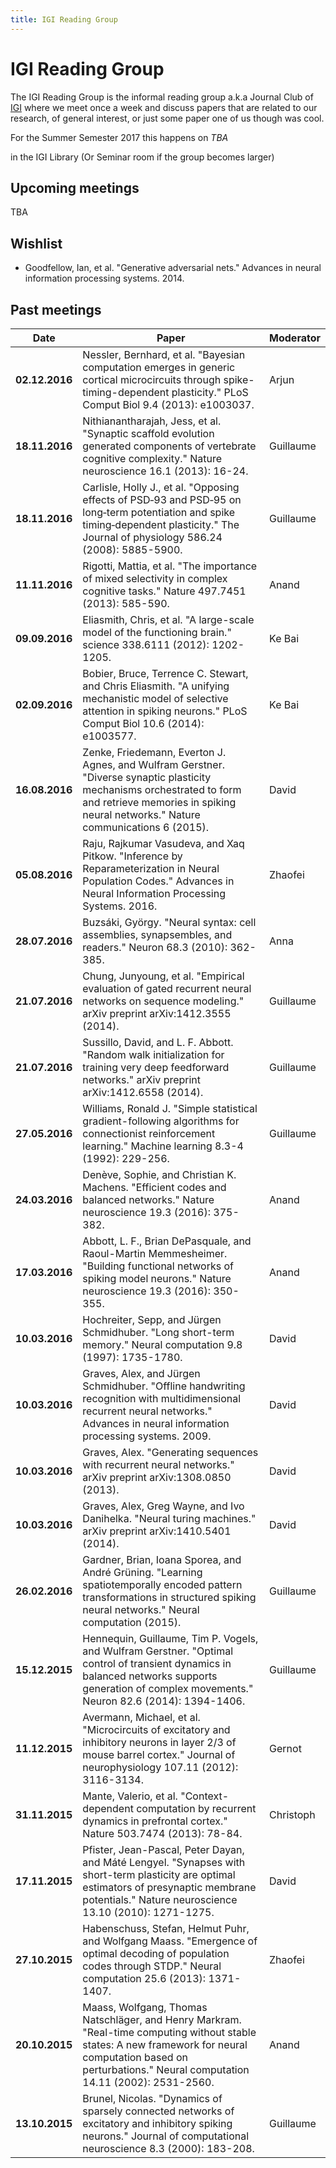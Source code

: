 ```yaml
---
title: IGI Reading Group
---
```


# IGI Reading Group
The IGI Reading Group is the informal reading group a.k.a Journal Club of [IGI](http://www.igi.tugraz.at) where we meet once a week and discuss papers that are related to our research, of general interest, or just some paper one of us though was cool.

For the Summer Semester 2017 this happens on *TBA*

in the IGI Library (Or Seminar room if the group becomes larger)

## Upcoming meetings
TBA

## Wishlist
* Goodfellow, Ian, et al. "Generative adversarial nets." Advances in neural information processing systems. 2014.


## Past meetings
| Date  | Paper | Moderator |
| ----- | ----- | --------- |
| **02.12.2016** | Nessler, Bernhard, et al. "Bayesian computation emerges in generic cortical microcircuits through spike-timing-dependent plasticity." PLoS Comput Biol 9.4 (2013): e1003037. | Arjun |
| **18.11.2016** | Nithianantharajah, Jess, et al. "Synaptic scaffold evolution generated components of vertebrate cognitive complexity." Nature neuroscience 16.1 (2013): 16-24. | Guillaume |
| **18.11.2016** | Carlisle, Holly J., et al. "Opposing effects of PSD‐93 and PSD‐95 on long‐term potentiation and spike timing‐dependent plasticity." The Journal of physiology 586.24 (2008): 5885-5900. | Guillaume |
| **11.11.2016** | Rigotti, Mattia, et al. "The importance of mixed selectivity in complex cognitive tasks." Nature 497.7451 (2013): 585-590. | Anand |
| **09.09.2016** | Eliasmith, Chris, et al. "A large-scale model of the functioning brain." science 338.6111 (2012): 1202-1205. | Ke Bai |
| **02.09.2016** | Bobier, Bruce, Terrence C. Stewart, and Chris Eliasmith. "A unifying mechanistic model of selective attention in spiking neurons." PLoS Comput Biol 10.6 (2014): e1003577. | Ke Bai |
| **16.08.2016** | Zenke, Friedemann, Everton J. Agnes, and Wulfram Gerstner. "Diverse synaptic plasticity mechanisms orchestrated to form and retrieve memories in spiking neural networks." Nature communications 6 (2015). | David |
| **05.08.2016** | Raju, Rajkumar Vasudeva, and Xaq Pitkow. "Inference by Reparameterization in Neural Population Codes." Advances in Neural Information Processing Systems. 2016. | Zhaofei |
| **28.07.2016** | Buzsáki, György. "Neural syntax: cell assemblies, synapsembles, and readers." Neuron 68.3 (2010): 362-385. | Anna |
| **21.07.2016** | Chung, Junyoung, et al. "Empirical evaluation of gated recurrent neural networks on sequence modeling." arXiv preprint arXiv:1412.3555 (2014). | Guillaume |
| **21.07.2016** | Sussillo, David, and L. F. Abbott. "Random walk initialization for training very deep feedforward networks." arXiv preprint arXiv:1412.6558 (2014). | Guillaume |
| **27.05.2016** | Williams, Ronald J. "Simple statistical gradient-following algorithms for connectionist reinforcement learning." Machine learning 8.3-4 (1992): 229-256. | Guillaume |
| **24.03.2016** | Denève, Sophie, and Christian K. Machens. "Efficient codes and balanced networks." Nature neuroscience 19.3 (2016): 375-382. | Anand |
| **17.03.2016** | Abbott, L. F., Brian DePasquale, and Raoul-Martin Memmesheimer. "Building functional networks of spiking model neurons." Nature neuroscience 19.3 (2016): 350-355. | Anand |
| **10.03.2016** | Hochreiter, Sepp, and Jürgen Schmidhuber. "Long short-term memory." Neural computation 9.8 (1997): 1735-1780. | David |
| **10.03.2016** | Graves, Alex, and Jürgen Schmidhuber. "Offline handwriting recognition with multidimensional recurrent neural networks." Advances in neural information processing systems. 2009. | David |
| **10.03.2016** | Graves, Alex. "Generating sequences with recurrent neural networks." arXiv preprint arXiv:1308.0850 (2013). | David |
| **10.03.2016** | Graves, Alex, Greg Wayne, and Ivo Danihelka. "Neural turing machines." arXiv preprint arXiv:1410.5401 (2014). | David |
| **26.02.2016** | Gardner, Brian, Ioana Sporea, and André Grüning. "Learning spatiotemporally encoded pattern transformations in structured spiking neural networks." Neural computation (2015). | Guillaume |
| **15.12.2015** | Hennequin, Guillaume, Tim P. Vogels, and Wulfram Gerstner. "Optimal control of transient dynamics in balanced networks supports generation of complex movements." Neuron 82.6 (2014): 1394-1406. | Guillaume |
| **11.12.2015** | Avermann, Michael, et al. "Microcircuits of excitatory and inhibitory neurons in layer 2/3 of mouse barrel cortex." Journal of neurophysiology 107.11 (2012): 3116-3134. | Gernot |
| **31.11.2015** | Mante, Valerio, et al. "Context-dependent computation by recurrent dynamics in prefrontal cortex." Nature 503.7474 (2013): 78-84. | Christoph |
| **17.11.2015** | Pfister, Jean-Pascal, Peter Dayan, and Máté Lengyel. "Synapses with short-term plasticity are optimal estimators of presynaptic membrane potentials." Nature neuroscience 13.10 (2010): 1271-1275. | David |
| **27.10.2015** | Habenschuss, Stefan, Helmut Puhr, and Wolfgang Maass. "Emergence of optimal decoding of population codes through STDP." Neural computation 25.6 (2013): 1371-1407. | Zhaofei |
| **20.10.2015** | Maass, Wolfgang, Thomas Natschläger, and Henry Markram. "Real-time computing without stable states: A new framework for neural computation based on perturbations." Neural computation 14.11 (2002): 2531-2560. | Anand |
| **13.10.2015** | Brunel, Nicolas. "Dynamics of sparsely connected networks of excitatory and inhibitory spiking neurons." Journal of computational neuroscience 8.3 (2000): 183-208. | Guillaume |
